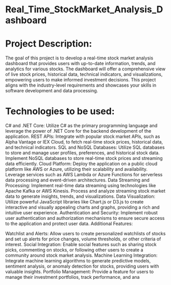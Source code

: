 # Real_Time_StockMarket_Analysis_Dashboard

# Project Description:
The goal of this project is to develop a real-time stock market analysis dashboard that provides users with up-to-date information, trends, and analytics for various stocks. The dashboard will offer a comprehensive view of live stock prices, historical data, technical indicators, and visualizations, empowering users to make informed investment decisions. This project aligns with the industry-level requirements and showcases your skills in software development and data processing.

# Technologies to be used:

C# and .NET Core: Utilize C# as the primary programming language and leverage the power of .NET Core for the backend development of the application.
REST APIs: Integrate with popular stock market APIs, such as Alpha Vantage or IEX Cloud, to fetch real-time stock prices, historical data, and technical indicators.
SQL and NoSQL Databases: Utilize SQL databases to store and manage user profiles, preferences, and historical stock data. Implement NoSQL databases to store real-time stock prices and streaming data efficiently.
Cloud Platform: Deploy the application on a public cloud platform like AWS or Azure, utilizing their scalability and availability. Leverage services such as AWS Lambda or Azure Functions for serverless data processing and event-driven architectures.
Data Streaming and Processing: Implement real-time data streaming using technologies like Apache Kafka or AWS Kinesis. Process and analyze streaming stock market data to generate insights, trends, and visualizations.
Data Visualization: Utilize powerful JavaScript libraries like Chart.js or D3.js to create interactive and visually appealing charts and graphs, providing a rich and intuitive user experience.
Authentication and Security: Implement robust user authentication and authorization mechanisms to ensure secure access to the application and protect user data.
Additional Features:

Watchlist and Alerts: Allow users to create personalized watchlists of stocks and set up alerts for price changes, volume thresholds, or other criteria of interest.
Social Integration: Enable social features such as sharing stock picks, commenting on stocks, or following other users to create a community around stock market analysis.
Machine Learning Integration: Integrate machine learning algorithms to generate predictive models, sentiment analysis, or anomaly detection for stocks, providing users with valuable insights.
Portfolio Management: Provide a feature for users to manage their investment portfolios, track performance, and ana
